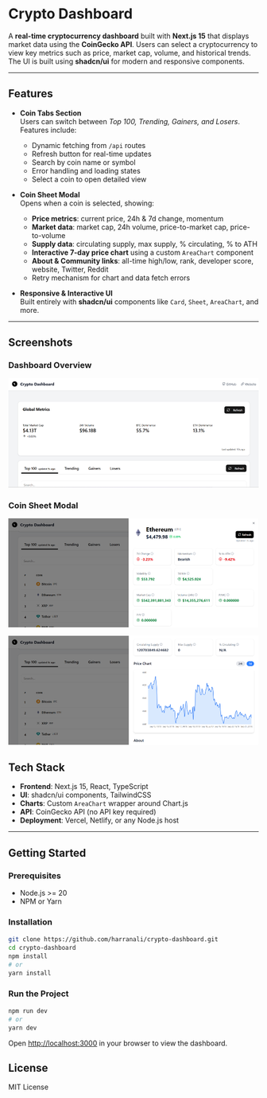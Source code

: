 # Crypto Dashboard

A **real-time cryptocurrency dashboard** built with **Next.js 15** that displays market data using the **CoinGecko API**. Users can select a cryptocurrency to view key metrics such as price, market cap, volume, and historical trends. The UI is built using **shadcn/ui** for modern and responsive components.

---

## Features

- **Coin Tabs Section**  
  Users can switch between _Top 100, Trending, Gainers, and Losers_. Features include:

  - Dynamic fetching from `/api` routes
  - Refresh button for real-time updates
  - Search by coin name or symbol
  - Error handling and loading states
  - Select a coin to open detailed view

- **Coin Sheet Modal**  
  Opens when a coin is selected, showing:

  - **Price metrics**: current price, 24h & 7d change, momentum
  - **Market data**: market cap, 24h volume, price-to-market cap, price-to-volume
  - **Supply data**: circulating supply, max supply, % circulating, % to ATH
  - **Interactive 7-day price chart** using a custom `AreaChart` component
  - **About & Community links**: all-time high/low, rank, developer score, website, Twitter, Reddit
  - Retry mechanism for chart and data fetch errors

- **Responsive & Interactive UI**  
  Built entirely with **shadcn/ui** components like `Card`, `Sheet`, `AreaChart`, and more.

---

## Screenshots

### Dashboard Overview  
![Dashboard Overview](./screenshots/1.png)

### Coin Sheet Modal  
![Coin Sheet Modal](./screenshots/2.png)

![Coin Sheet Modal](./screenshots/3.png)


## Tech Stack

- **Frontend**: Next.js 15, React, TypeScript
- **UI**: shadcn/ui components, TailwindCSS
- **Charts**: Custom `AreaChart` wrapper around Chart.js
- **API**: CoinGecko API (no API key required)
- **Deployment**: Vercel, Netlify, or any Node.js host

---

## Getting Started

### Prerequisites

- Node.js >= 20
- NPM or Yarn

### Installation

```bash
git clone https://github.com/harranali/crypto-dashboard.git
cd crypto-dashboard
npm install
# or
yarn install
```

### Run the Project

```bash
npm run dev
# or
yarn dev
```

Open [http://localhost:3000](http://localhost:3000) in your browser to view the dashboard.

## License

MIT License

